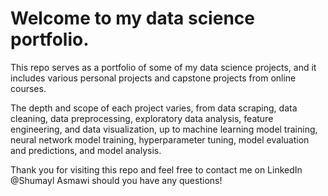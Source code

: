# Welcome to my data science portfolio.

This repo serves as a portfolio of some of my data science projects, and it includes various personal projects and capstone projects from online courses.

The depth and scope of each project varies, from data scraping, data cleaning, data preprocessing, exploratory data analysis, feature engineering, and data visualization, up to machine learning model training, neural network model training, hyperparameter tuning, model evaluation and predictions, and model analysis.

Thank you for visiting this repo and feel free to contact me on LinkedIn @Shumayl Asmawi should you have any questions!
